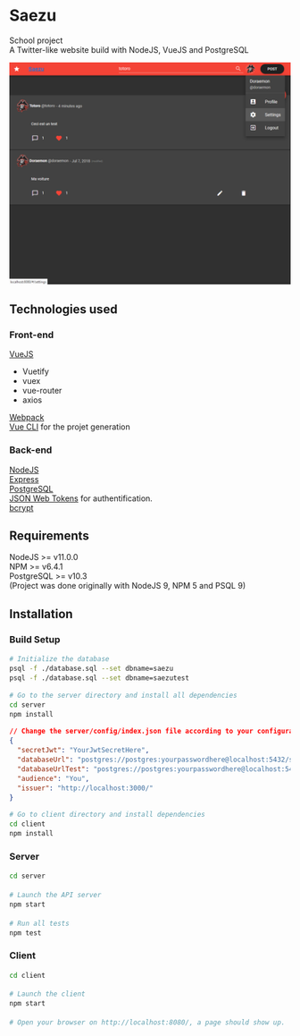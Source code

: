 # Saezu
School project<br />
A Twitter-like website build with NodeJS, VueJS and PostgreSQL

![Cover image](screenshots/Saezu1.png?raw=true "Saezu")

## Technologies used

### Front-end 
[VueJS](https://vuejs.org/)
 + Vuetify
 + vuex
 + vue-router
 + axios

[Webpack](https://webpack.js.org/) <br />
[Vue CLI](https://cli.vuejs.org/) for the projet generation <br />

### Back-end
[NodeJS](https://nodejs.org/en/) <br />
[Express](https://expressjs.com/fr/) <br />
[PostgreSQL](https://www.postgresql.org/) <br />
[JSON Web Tokens](https://jwt.io/) for authentification. <br />
[bcrypt](https://www.npmjs.com/package/bcrypt) <br />

## Requirements

NodeJS >= v11.0.0<br />
NPM >= v6.4.1<br />
PostgreSQL >= v10.3<br />
(Project was done originally with NodeJS 9, NPM 5 and PSQL 9)<br />

## Installation

### Build Setup

```bash
# Initialize the database
psql -f ./database.sql --set dbname=saezu
psql -f ./database.sql --set dbname=saezutest
```

```bash
# Go to the server directory and install all dependencies
cd server
npm install
```
```json
// Change the server/config/index.json file according to your configuration
{
  "secretJwt": "YourJwtSecretHere",
  "databaseUrl": "postgres://postgres:yourpasswordhere@localhost:5432/saezu",
  "databaseUrlTest": "postgres://postgres:yourpasswordhere@localhost:5432/saezutest",
  "audience": "You",
  "issuer": "http://localhost:3000/"
}
```
```bash
# Go to client directory and install dependencies
cd client
npm install
```

### Server
```bash
cd server

# Launch the API server
npm start

# Run all tests
npm test
```

### Client
```bash
cd client

# Launch the client
npm start

# Open your browser on http://localhost:8080/, a page should show up.
```
